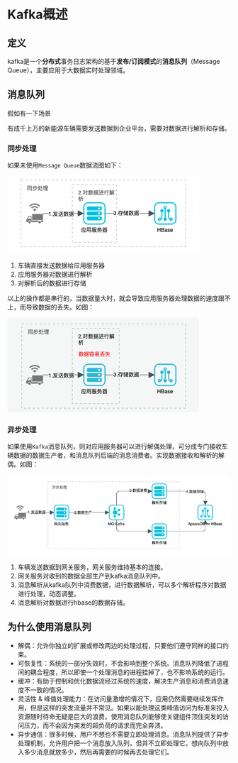 # Kafka概述

## 定义

kafka是一个**分布式**事务日志架构的基于**发布/订阅模式**的**消息队列**（Message Queue），主要应用于大数据实时处理领域。

## 消息队列

假如有一下场景

有成千上万的新能源车辆需要发送数据到企业平台，需要对数据进行解析和存储。

### 同步处理

如果未使用`Message Queue`数据流图如下：

![同步处理1](./图片/同步处理1.png)

1. 车辆直接发送数据给应用服务器
2. 应用服务器对数据进行解析
3. 对解析后的数据进行存储

以上的操作都是串行的，当数据量大时，就会导致应用服务器处理数据的速度跟不上，而导致数据的丢失。如图：

![同步处理2](./图片/同步处理2.png)

### 异步处理

如果使用`Kafka`消息队列，则对应用服务器可以进行解偶处理，可分成专门接收车辆数据的数据生产者，和消息队列后端的消息消费者。实现数据接收和解析的解偶。如图：

![异步处理](./图片/异步处理.png)

1. 车辆发送数据到网关服务，网关服务维持基本的连接。
2. 网关服务对收到的数据全部生产到kafka消息队列中。
3. 消息解析从kafka队列中消费数据，进行数据解析，可以多个解析程序对数据进行处理，动态调整。
4. 消息解析对数据进行hbase的数据存储。

## 为什么使用消息队列

- 解偶：允许你独立的扩展或修改两边的处理过程，只要他们遵守同样的接口约束。
- 可恢复性：系统的一部分失效时，不会影响到整个系统。消息队列降低了进程间的耦合程度，所以即使一个处理消息的进程挂掉了，也不影响系统的运行。
- 缓冲：有助于控制和优化数据流经过系统的速度，解决生产消息和消费消息速度不一致的情况。
- 灵活性 & 峰值处理能力：在访问量激增的情况下，应用仍然需要继续发挥作用，但是这样的突发流量并不常见。如果以能处理这类峰值访问为标准来投入资源随时待命无疑是巨大的浪费。使用消息队列能够使关键组件顶住突发的访问压力，而不会因为突发的超负荷的请求而完全奔溃。
- 异步通信：很多时候，用户不想也不需要立即处理消息。消息队列提供了异步处理机制，允许用户把一个消息放入队列，但并不立即处理它。想向队列中放入多少消息就放多少，然后再需要的时候再去处理它们。